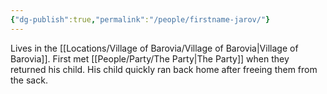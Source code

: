 ```yaml
---
{"dg-publish":true,"permalink":"/people/firstname-jarov/"}
---
```


Lives in the [[Locations/Village of Barovia/Village of Barovia\|Village of Barovia]].
First met [[People/Party/The Party\|The Party]] when they returned his child.
His child quickly ran back home after freeing them from the sack.